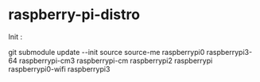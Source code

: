 # raspberry-pi-distro


Init : 

git submodule update --init
source source-me <MACHINE>
raspberrypi0
raspberrypi3-64
raspberrypi-cm3
raspberrypi-cm
raspberrypi2
raspberrypi
raspberrypi0-wifi
raspberrypi3

